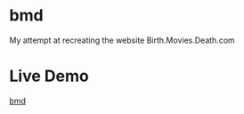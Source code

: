 # bmd
My attempt at recreating the website Birth.Movies.Death.com

# Live Demo
[bmd](https://birthmoviesdeath-jg.herokuapp.com/)

